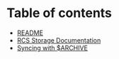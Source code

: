 # Table of contents

* [README](README.md)
* [RCS Storage Documentation](storage.md)
* [Syncing with $ARCHIVE](syncing-with-usdarchive.md)

